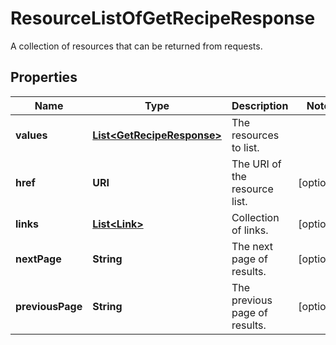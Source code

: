 

# ResourceListOfGetRecipeResponse

A collection of resources that can be returned from requests.

## Properties

Name | Type | Description | Notes
------------ | ------------- | ------------- | -------------
**values** | [**List&lt;GetRecipeResponse&gt;**](GetRecipeResponse.md) | The resources to list. | 
**href** | **URI** | The URI of the resource list. |  [optional]
**links** | [**List&lt;Link&gt;**](Link.md) | Collection of links. |  [optional]
**nextPage** | **String** | The next page of results. |  [optional]
**previousPage** | **String** | The previous page of results. |  [optional]



